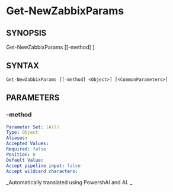﻿---
external help file: PowerZabbix-help.xml
schema: 2.0.0
---

# Get-NewZabbixParams

## SYNOPSIS <!--!= @#Synop !-->

Get-NewZabbixParams [[-method] <Object>]


## SYNTAX <!--!= @#Syntax !-->

```
Get-NewZabbixParams [[-method] <Object>] [<CommonParameters>]
```

## PARAMETERS <!--!= @#Params !-->

### -method

```yml
Parameter Set: (All)
Type: Object
Aliases: 
Accepted Values: 
Required: false
Position: 0
Default Value: 
Accept pipeline input: false
Accept wildcard characters: 
```


<!--**AiDocBlockStart**-->
_Automatically translated using PowershAI and AI. 
_
<!--**AiDocBlockEnd**-->
